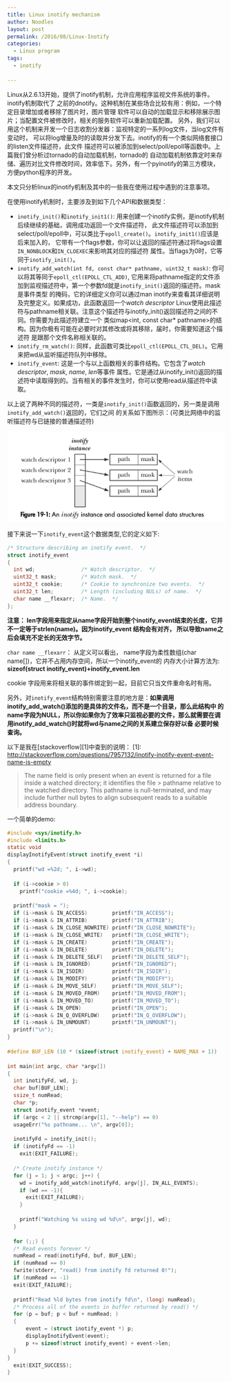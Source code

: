 ```yaml
---
title: Linux inotify mechanism
author: Noodles
layout: post
permalink: /2016/08/Linux-Inotify
categories:
  - Linux program
tags:
  - inotify

---
```


  Linux从2.6.13开始，提供了inotify机制，允许应用程序监视文件系统的事件。inotify机制取代了
之前的dnotify。这种机制在某些场合比较有用：例如，一个特定目录增加或者移除了图片时，图片管理
软件可以自动的加载显示和移除展示图片；当配置文件被修改时，相关的服务软件可以重新加载配置。
另外，我们可以用这个机制来开发一个日志收割分发器：监视特定的一系列log文件，当log文件有变动时，
可以将log增量及时的读取并分发下去。inotify的有一个类似网络套接口的listen文件描述符，此文件
描述符可以被添加到select/poll/epoll等函数中。上篇我们曾分析过tornado的自动加载机制，tornado的
自动加载机制依靠定时来存储、遍历对比文件修改时间，效率低下。另外，有一个pyinotify的第三方模块，
方便python程序的开发。

  本文只分析linux的inotify机制及其中的一些我在使用过程中遇到的注意事项。

<!--more-->

在使用inotify机制时，主要涉及到如下几个API和数据类型：

- `inotify_init()`和`inotify_init1()`: 用来创建一个inotify实例，是inotify机制后续继续的基础，调用成功返回一个文件描述符，
此文件描述符可以添加到select/poll/epoll中，可以类比于`epoll_create()`。`inotify_init1()`应该是后来加入的，
它带有一个flags参数，你可以让返回的描述符通过将flags设置`IN_NONBLOCK`和`IN_CLOEXEC`来影响其对应的描述符
属性。当flags为0时，它等同于`inotify_init()`。
- `inotify_add_watch(int fd, const char* pathname, uint32_t mask)`: 你可以将其等同于`epoll_ctl(EPOLL_CTL_ADD)`,
它用来将pathname指定的文件添加到监视描述符中，第一个参数fd就是`inotify_init()`返回的描述符。mask是事件类型
的掩码，它的详细定义你可以通过man inotify来查看其详细说明及完整定义。如果成功，此函数返回一个*watch descriptor*
Linux使用此描述符与pathname相关联。注意这个描述符与inotify_init()返回描述符之间的不同。你需要为此描述符建立一个
类似map<int, const char* pathname>的结构。因为你极有可能在必要时对其修改或将其移除，届时，你需要知道这个描述符
是跟那个文件名称相关联的。
- `inotify_rm_watch()`: 同样，此函数可类比`epoll_ctl(EPOLL_CTL_DEL)`。它用来把wd从监听描述符队列中移除。
- `inotify_event`: 这是一个与以上函数相关的事件结构。它包含了*watch descriptor*, *mask*, *name*, *len*等事件
属性。它是通过从inotify_init()返回的描述符中读取得到的。当有相关的事件发生时，你可以使用read从描述符中读取。

以上说了两种不同的描述符，一类是`inotify_init()`函数返回的，另一类是调用`inotify_add_watch()`返回的，它们之间
的关系如下图所示：(可类比网络中的监听描述符与已链接的普通描述符)

  <center><img src="/images/inotify/inotify_watch_fd.png"></center>

接下来说一下`inotify_event`这个数据类型,它的定义如下:

```c
/* Structure describing an inotify event.  */
struct inotify_event
{
  int wd;               /* Watch descriptor.  */
  uint32_t mask;        /* Watch mask.  */
  uint32_t cookie;      /* Cookie to synchronize two events.  */
  uint32_t len;         /* Length (including NULs) of name.  */
  char name __flexarr;  /* Name.  */
};
```

**注意： len字段用来指定从name字段开始到整个inotify_event结束的长度，它并不一定等于strlen(name)。因为inotify_event
结构会有对齐， 所以导致name之后会填充不定长的无效字节。**

`char name __flexarr`： 从定义可以看出， name字段为柔性数组(char name[])，它并不占用内存空间，所以一个inotify_event的
内存大小计算方法为: **sizeof(struct inotify_event)+inotify_event.len**

cookie 字段用来将相关联的事件绑定到一起，目前它只当文件重命名时有用。

另外，对`inotify_event`结构特别需要注意的地方是：**如果调用inotify_add_watch()添加的是具体的文件名，而不是一个目录，那么此结构中
的name字段为NULL，所以你如果你为了效率只监视必要的文件，那么就需要在调用inotify_add_watch()时就将wd与name之间的关系建立保存好以备
必要时候查询。**

  以下是我在[stackoverflow][1]中查到的说明：
  [1]: http://stackoverflow.com/questions/7957132/inotify-inotify-event-event-name-is-empty

> The name field is only present when an event is returned for a file inside a watched directory; it identifies the file > pathname relative to the watched directory. This pathname is null-terminated, and may include further null bytes to align subsequent reads to a suitable address boundary.

一个简单的demo:

```c
#include <sys/inotify.h>
#include <limits.h>
static void
displayInotifyEvent(struct inotify_event *i)
{
  printf("wd =%2d; ", i->wd);

  if (i->cookie > 0)
    printf("cookie =%4d; ", i->cookie);

  printf("mask = ");
  if (i->mask & IN_ACCESS)        printf("IN_ACCESS");
  if (i->mask & IN_ATTRIB)        printf("IN_ATTRIB");
  if (i->mask & IN_CLOSE_NOWRITE) printf("IN_CLOSE_NOWRITE");
  if (i->mask & IN_CLOSE_WRITE)   printf("IN_CLOSE_WRITE");
  if (i->mask & IN_CREATE)        printf("IN_CREATE");
  if (i->mask & IN_DELETE)        printf("IN_DELETE");
  if (i->mask & IN_DELETE_SELF)   printf("IN_DELETE_SELF");
  if (i->mask & IN_IGNORED)       printf("IN_IGNORED");
  if (i->mask & IN_ISDIR)         printf("IN_ISDIR");
  if (i->mask & IN_MODIFY)        printf("IN_MODIFY");
  if (i->mask & IN_MOVE_SELF)     printf("IN_MOVE_SELF");
  if (i->mask & IN_MOVED_FROM)    printf("IN_MOVED_FROM");
  if (i->mask & IN_MOVED_TO)      printf("IN_MOVED_TO");
  if (i->mask & IN_OPEN)          printf("IN_OPEN");
  if (i->mask & IN_Q_OVERFLOW)    printf("IN_Q_OVERFLOW");
  if (i->mask & IN_UNMOUNT)       printf("IN_UNMOUNT");
  printf("\n");
}

#define BUF_LEN (10 * (sizeof(struct inotify_event) + NAME_MAX + 1))

int main(int argc, char *argv[])
{
  int inotifyFd, wd, j;
  char buf[BUF_LEN];
  ssize_t numRead;
  char *p;
  struct inotify_event *event;
  if (argc < 2 || strcmp(argv[1], "--help") == 0)
  usageErr("%s pathname... \n", argv[0]);

  inotifyFd = inotify_init();
  if (inotifyFd == -1)
    exit(EXIT_FAILURE);

  /* Create inotify instance */
  for (j = 1; j < argc; j++) {
    wd = inotify_add_watch(inotifyFd, argv[j], IN_ALL_EVENTS);
    if (wd == -1){
      exit(EXIT_FAILURE);
    }

    printf("Watching %s using wd %d\n", argv[j], wd);
  }

  for (;;) {
  /* Read events forever */
  numRead = read(inotifyFd, buf, BUF_LEN);
  if (numRead == 0)
  fwrite(stderr, "read() from inotify fd returned 0!");
  if (numRead == -1)
  exit(EXIT_FAILURE);

  printf("Read %ld bytes from inotify fd\n", (long) numRead);
  /* Process all of the events in buffer returned by read() */
  for (p = buf; p < buf + numRead; )
  {
      event = (struct inotify_event *) p;
      displayInotifyEvent(event);
      p += sizeof(struct inotify_event) + event->len;
  }
}
  exit(EXIT_SUCCESS);
}

```
